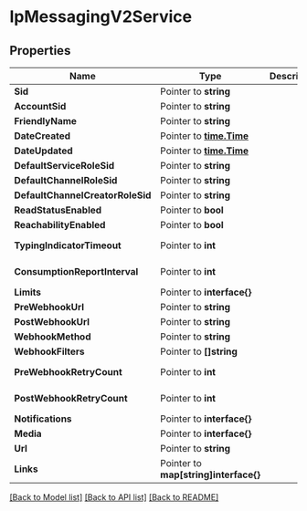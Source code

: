 # IpMessagingV2Service

## Properties

Name | Type | Description | Notes
------------ | ------------- | ------------- | -------------
**Sid** | Pointer to **string** |  |
**AccountSid** | Pointer to **string** |  |
**FriendlyName** | Pointer to **string** |  |
**DateCreated** | Pointer to [**time.Time**](time.Time.md) |  |
**DateUpdated** | Pointer to [**time.Time**](time.Time.md) |  |
**DefaultServiceRoleSid** | Pointer to **string** |  |
**DefaultChannelRoleSid** | Pointer to **string** |  |
**DefaultChannelCreatorRoleSid** | Pointer to **string** |  |
**ReadStatusEnabled** | Pointer to **bool** |  |
**ReachabilityEnabled** | Pointer to **bool** |  |
**TypingIndicatorTimeout** | Pointer to **int** |  |[default to 0]
**ConsumptionReportInterval** | Pointer to **int** |  |[default to 0]
**Limits** | Pointer to **interface{}** |  |
**PreWebhookUrl** | Pointer to **string** |  |
**PostWebhookUrl** | Pointer to **string** |  |
**WebhookMethod** | Pointer to **string** |  |
**WebhookFilters** | Pointer to **[]string** |  |
**PreWebhookRetryCount** | Pointer to **int** |  |[default to 0]
**PostWebhookRetryCount** | Pointer to **int** |  |[default to 0]
**Notifications** | Pointer to **interface{}** |  |
**Media** | Pointer to **interface{}** |  |
**Url** | Pointer to **string** |  |
**Links** | Pointer to **map[string]interface{}** |  |

[[Back to Model list]](../README.md#documentation-for-models) [[Back to API list]](../README.md#documentation-for-api-endpoints) [[Back to README]](../README.md)


